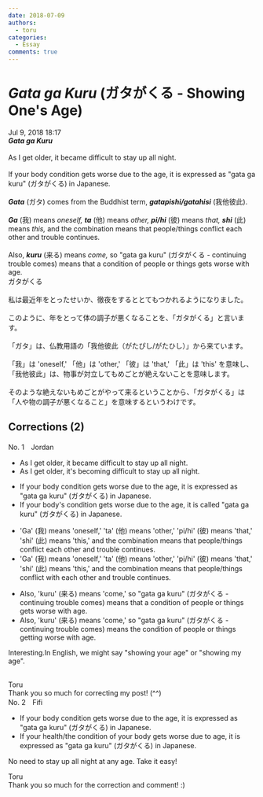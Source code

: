 ```yaml
---
date: 2018-07-09
authors:
  - toru
categories:
  - Essay
comments: true
---
```


# <strong><em>Gata ga Kuru</strong></em> (ガタがくる - Showing One's Age)
<div class="date">Jul 9, 2018 18:17</div>
<div id="post"><div id="body_show_ori">
<strong><em>Gata ga Kuru</strong></em><br/><br/>As I get older, it became difficult to stay up all night.<br/><br/>If your body condition gets worse due to the age, it is expressed as "gata ga kuru" (ガタがくる) in Japanese.<br/><br/><strong><em>Gata</em></strong> (ガタ) comes from the Buddhist term, <strong><em>gatapishi/gatahisi</em></strong> (我他彼此).<br/><br/><strong><em>Ga</em></strong> (我) means <em>oneself,</em> <strong><em>ta</em></strong> (他) means <em>other,</em> <strong><em>pi/hi</em></strong> (彼) means <em>that,</em> <strong><em>shi</em></strong> (此) means <em>this,</em> and the combination means that people/things conflict each other and trouble continues.<br/><br/>Also, <strong><em>kuru</em></strong> (来る) means <em>come,</em> so "gata ga kuru" (ガタがくる - continuing trouble comes) means that a condition of people or things gets worse with age.
</div></div>

<!-- more -->

<div id="post_ja"><div id="body_show_mo">
ガタがくる<br/><br/>私は最近年をとったせいか、徹夜をするととてもつかれるようになりました。<br/><br/>このように、年をとって体の調子が悪くなることを、「ガタがくる」と言います。<br/><br/>「ガタ」は、仏教用語の「我他彼此（がたぴし/がたひし）」から来ています。<br/><br/>「我」は 'oneself,' 「他」は 'other,' 「彼」は 'that,' 「此」は 'this' を意味し、「我他彼此」は、物事が対立してもめごとが絶えないことを意味します。<br/><br/>そのような絶えないもめごとがやって来るということから、「ガタがくる」は「人や物の調子が悪くなること」を意味するというわけです。
</div></div>

## Corrections (2)
<div id="block"><div class="first_name"> No. 1　<span class="just_name">Jordan</span></div><div id="block2">
<ul class="correction_field">
<li class="incorrect">As I get older, it became difficult to stay up all night.</li>
<li class="corrected correct">
As I get older, <span class="f_red">it's becoming</span> difficult to stay up all night.
</li>
</ul>
<ul class="correction_field">
<li class="incorrect">If your body condition gets worse due to the age, it is expressed as "gata ga kuru" (ガタがくる) in Japanese.</li>
<li class="corrected correct">
If your <span class="f_red">body's</span> condition gets worse due to <span class="sline"><span class="f_red">the</span></span> age, it is <span class="f_red">called</span> "gata ga kuru" (ガタがくる) in Japanese.
</li>
</ul>
<ul class="correction_field">
<li class="incorrect">'Ga' (我) means 'oneself,' 'ta' (他) means 'other,' 'pi/hi' (彼) means 'that,' 'shi' (此) means 'this,' and the combination means that people/things conflict each other and trouble continues.</li>
<li class="corrected correct">
'Ga' (我) means 'oneself,' 'ta' (他) means 'other,' 'pi/hi' (彼) means 'that,' 'shi' (此) means 'this,' and the combination means that people/things conflict <span class="f_red">with</span> each other and trouble continues.
</li>
</ul>
<ul class="correction_field">
<li class="incorrect">Also, 'kuru' (来る) means 'come,' so "gata ga kuru" (ガタがくる - continuing trouble comes) means that a condition of people or things gets worse with age.</li>
<li class="corrected correct">
Also, 'kuru' (来る) means 'come,' so "gata ga kuru" (ガタがくる - continuing trouble comes) means <span class="f_red">the</span> condition of people or things <span class="f_red">getting</span> worse with age.
</li>
</ul>
<p class="comment_small">
 Interesting.In English, we might say "showing your age" or "showing my age".
 <br/>
 <br/>
</p>

</div><div class="name"><span class="just_name">Toru</span><br>
Thank you so much for correcting my post! (^^)
</div>
</div>
<div id="block"><div class="first_name"> No. 2　<span class="just_name">Fifi</span></div><div id="block2">
<ul class="correction_field">
<li class="incorrect">If your body condition gets worse due to the age, it is expressed as "gata ga kuru" (ガタがくる) in Japanese.</li>
<li class="corrected correct">
If your health/the condition of your body gets worse due to age, it is expressed as "gata ga kuru" (ガタがくる) in Japanese.
</li>
</ul>
<p class="comment_small">
 No need to stay up all night at any age.  Take it easy!
</p>

</div><div class="name"><span class="just_name">Toru</span><br>
Thank you so much for the correction and comment! :)
</div>
</div>
